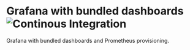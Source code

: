 # Grafana with bundled dashboards ![Continous Integration](https://github.com/KTH/grafana/actions/workflows/main.yml/badge.svg)

Grafana with bundled dashboards and Prometheus provisioning.
